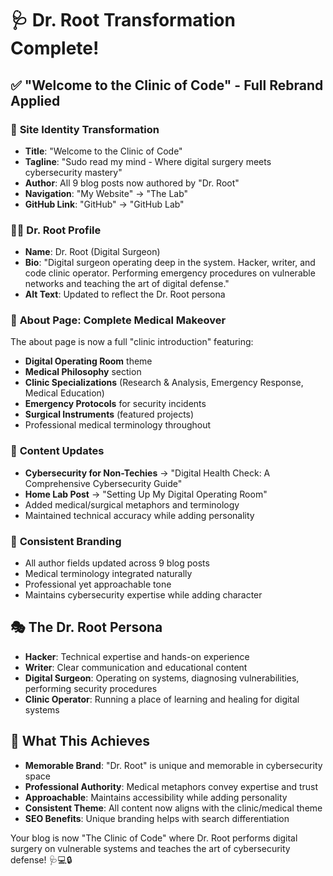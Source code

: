 # 🩺 Dr. Root Transformation Complete!

## ✅ **"Welcome to the Clinic of Code"** - Full Rebrand Applied

### 🏥 **Site Identity Transformation**
- **Title**: "Welcome to the Clinic of Code"
- **Tagline**: "Sudo read my mind - Where digital surgery meets cybersecurity mastery"
- **Author**: All 9 blog posts now authored by "Dr. Root"
- **Navigation**: "My Website" → "The Lab"
- **GitHub Link**: "GitHub" → "GitHub Lab"

### 👨‍⚕️ **Dr. Root Profile**
- **Name**: Dr. Root (Digital Surgeon)
- **Bio**: "Digital surgeon operating deep in the system. Hacker, writer, and code clinic operator. Performing emergency procedures on vulnerable networks and teaching the art of digital defense."
- **Alt Text**: Updated to reflect the Dr. Root persona

### 🏥 **About Page: Complete Medical Makeover**
The about page is now a full "clinic introduction" featuring:
- **Digital Operating Room** theme
- **Medical Philosophy** section
- **Clinic Specializations** (Research & Analysis, Emergency Response, Medical Education)
- **Emergency Protocols** for security incidents
- **Surgical Instruments** (featured projects)
- Professional medical terminology throughout

### 📝 **Content Updates**
- **Cybersecurity for Non-Techies** → "Digital Health Check: A Comprehensive Cybersecurity Guide"
- **Home Lab Post** → "Setting Up My Digital Operating Room"
- Added medical/surgical metaphors and terminology
- Maintained technical accuracy while adding personality

### 🔗 **Consistent Branding**
- All author fields updated across 9 blog posts
- Medical terminology integrated naturally
- Professional yet approachable tone
- Maintains cybersecurity expertise while adding character

## 🎭 **The Dr. Root Persona**
- **Hacker**: Technical expertise and hands-on experience
- **Writer**: Clear communication and educational content
- **Digital Surgeon**: Operating on systems, diagnosing vulnerabilities, performing security procedures
- **Clinic Operator**: Running a place of learning and healing for digital systems

## 🚀 **What This Achieves**
- **Memorable Brand**: "Dr. Root" is unique and memorable in cybersecurity space
- **Professional Authority**: Medical metaphors convey expertise and trust
- **Approachable**: Maintains accessibility while adding personality
- **Consistent Theme**: All content now aligns with the clinic/medical theme
- **SEO Benefits**: Unique branding helps with search differentiation

Your blog is now "The Clinic of Code" where Dr. Root performs digital surgery on vulnerable systems and teaches the art of cybersecurity defense! 🩺💻🔒